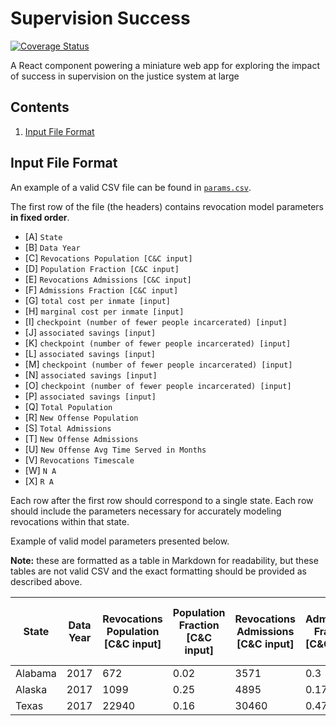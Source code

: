 # Supervision Success

[![Coverage Status](https://coveralls.io/repos/github/Recidiviz/supervision-success-component/badge.svg?branch=master)](https://coveralls.io/github/Recidiviz/supervision-success-component?branch=master)

A React component powering a miniature web app for exploring the impact of success in supervision on the justice system at large

## Contents

1. [Input File Format](w#input-file-format)

## Input File Format

An example of a valid CSV file can be found in [`params.csv`](/src/params.csv).

The first row of the file (the headers) contains revocation model parameters **in fixed order**.

- \[A] `State`
- \[B] `Data Year`
- \[C] `Revocations Population [C&C input]`
- \[D] `Population Fraction [C&C input]`
- \[E] `Revocations Admissions [C&C input]`
- \[F] `Admissions Fraction [C&C input]`
- \[G] `total cost per inmate [input]`
- \[H] `marginal cost per inmate [input]`
- \[I] `checkpoint (number of fewer people incarcerated) [input]`
- \[J] `associated savings [input]`
- \[K] `checkpoint (number of fewer people incarcerated) [input]`
- \[L] `associated savings [input]`
- \[M] `checkpoint (number of fewer people incarcerated) [input]`
- \[N] `associated savings [input]`
- \[O] `checkpoint (number of fewer people incarcerated) [input]`
- \[P] `associated savings [input]`
- \[Q] `Total Population`
- \[R] `New Offense Population`
- \[S] `Total Admissions`
- \[T] `New Offense Admissions`
- \[U] `New Offense Avg Time Served in Months`
- \[V] `Revocations Timescale`
- \[W] `N A`
- \[X] `R A`

Each row after the first row should correspond to a single state. Each row should include the parameters necessary for
accurately modeling revocations within that state.

Example of valid model parameters presented below.

**Note:** these are formatted as a table in Markdown for readability, but these tables are not valid
CSV and the exact formatting should be provided as described above.

| State   | Data Year | Revocations Population \[C&C input] | Population Fraction \[C&C input] | Revocations Admissions \[C&C input] | Admissions Fraction \[C&C input] | total cost per inmate \[input] | marginal cost per inmate \[input] | checkpoint (number of fewer people incarcerated) \[input] | associated savings \[input] | checkpoint (number of fewer people incarcerated) \[input] | associated savings \[input] | checkpoint (number of fewer people incarcerated) \[input] | associated savings \[input] | checkpoint (number of fewer people incarcerated) \[input] | associated savings \[input] | Total Population | New Offense Population | Total Admissions | New Offense Admissions | New Offense Avg Time Served in Months | Revocations Timescale | N A         | R A         |
| ------- | --------- | ----------------------------------- | -------------------------------- | ----------------------------------- | -------------------------------- | ------------------------------ | --------------------------------- | --------------------------------------------------------- | --------------------------- | --------------------------------------------------------- | --------------------------- | --------------------------------------------------------- | --------------------------- | --------------------------------------------------------- | --------------------------- | ---------------- | ---------------------- | ---------------- | ---------------------- | ------------------------------------- | --------------------- | ----------- | ----------- |
| Alabama | 2017      | 672                                 | 0.02                             | 3571                                | 0.3                              | 0.01785714286                  | 0.001                             | 672                                                       | 12                          | 1680                                                      | 30                          | 2240                                                      | 40                          | 3360                                                      | 60                          | 33600            | 32928                  | 11903.33333      | 8332.333333            | 47.42201064                           | 2.258190983           | 14.64216936 | 131.7795242 |
| Alaska  | 2017      | 1099                                | 0.25                             | 4895                                | 0.17                             | 0.07279344859                  | 0.001                             | 87.92                                                     | 6.4                         | 219.8                                                     | 16                          | 293.0666667                                               | 21.33333333                 | 439.6                                                     | 32                          | 4396             | 3297                   | 28794.11765      | 23899.11765            | 1.655458607                           | 2.694177732           | 1203.046171 | 151.4067397 |
| Texas   | 2017      | 22940                               | 0.16                             | 30460                               | 0.47                             | 0.02262423714                  | 0.001                             | 2867.5                                                    | 64.875                      | 7168.75                                                   | 162.1875                    | 9558.333333                                               | 216.25                      | 14337.5                                                   | 324.375                     | 143375           | 120435                 | 64808.51064      | 34348.51064            | 42.07518676                           | 9.037426133           | 68.03002213 | 280.8690545 |
